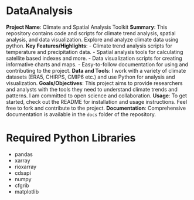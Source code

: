 # DataAnalysis
 **Project Name**: Climate and Spatial Analysis Toolkit  **Summary**: This repository contains code and scripts for climate trend analysis, spatial analysis, and data visualization. Explore and analyze climate data using python.  **Key Features/Highlights**: - Climate trend analysis scripts for temperature and precipitation data. - Spatial analysis tools for calculating satellite based indexes and more. - Data visualization scripts for creating informative charts and maps. - Easy-to-follow documentation for using and contributing to the project.  **Data and Tools**: I work with a variety of climate datasets (ERA5, CHIRPS, CMIP6 etc.) and use Python for analysis and visualization.  **Goals/Objectives**: This project aims to provide researchers and analysts with the tools they need to understand climate trends and patterns. I am committed to open science and collaboration.  **Usage**: To get started, check out the README for installation and usage instructions. Feel free to fork and contribute to the project.  **Documentation**: Comprehensive documentation is available in the `docs` folder of the repository.

 #  Required Python Libraries
  - pandas
  - xarray
  - rioxarray
  - cdsapi
  - numpy
  - cfgrib
  - matplotlib
